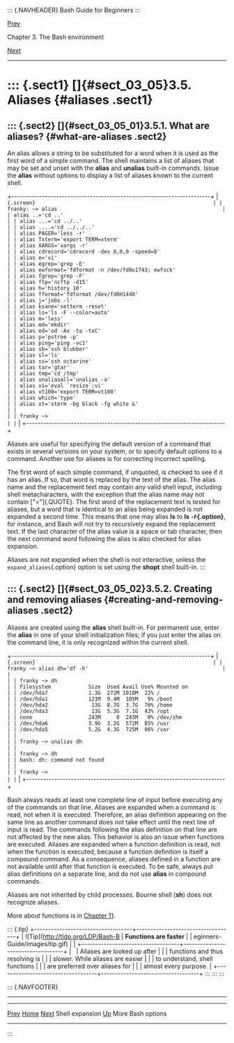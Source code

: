 ::: {.NAVHEADER}
Bash Guide for Beginners
:::

[Prev](sect_03_04.md)

Chapter 3. The Bash environment

[Next](sect_03_06.md)

------------------------------------------------------------------------

::: {.sect1}
[]{#sect_03_05}3.5. Aliases {#aliases .sect1}
===========================

::: {.sect2}
[]{#sect_03_05_01}3.5.1. What are aliases? {#what-are-aliases .sect2}
------------------------------------------

An alias allows a string to be substituted for a word when it is used as
the first word of a simple command. The shell maintains a list of
aliases that may be set and unset with the **alias** and **unalias**
built-in commands. Issue the **alias** without options to display a list
of aliases known to the current shell.

+-----------------------------------------------------------------------+
| ``` {.screen}                                                         |
| franky: ~> alias                                                     |
| alias ..='cd ..'                                                      |
| alias ...='cd ../..'                                                  |
| alias ....='cd ../../..'                                              |
| alias PAGER='less -r'                                                 |
| alias Txterm='export TERM=xterm'                                      |
| alias XARGS='xargs -r'                                                |
| alias cdrecord='cdrecord -dev 0,0,0 -speed=8'                         |
| alias e='vi'                                                          |
| alias egrep='grep -E'                                                 |
| alias ewformat='fdformat -n /dev/fd0u1743; ewfsck'                    |
| alias fgrep='grep -F'                                                 |
| alias ftp='ncftp -d15'                                                |
| alias h='history 10'                                                  |
| alias fformat='fdformat /dev/fd0H1440'                                |
| alias j='jobs -l'                                                     |
| alias ksane='setterm -reset'                                          |
| alias ls='ls -F --color=auto'                                         |
| alias m='less'                                                        |
| alias md='mkdir'                                                      |
| alias od='od -Ax -ta -txC'                                            |
| alias p='pstree -p'                                                   |
| alias ping='ping -vc1'                                                |
| alias sb='ssh blubber'                                                |
| alias sl='ls'                                                         |
| alias ss='ssh octarine'                                               |
| alias tar='gtar'                                                      |
| alias tmp='cd /tmp'                                                   |
| alias unaliasall='unalias -a'                                         |
| alias vi='eval `resize`;vi'                                           |
| alias vt100='export TERM=vt100'                                       |
| alias which='type'                                                    |
| alias xt='xterm -bg black -fg white &'                                |
|                                                                       |
| franky ~>                                                             |
| ```                                                                   |
+-----------------------------------------------------------------------+

Aliases are useful for specifying the default version of a command that
exists in several versions on your system, or to specify default options
to a command. Another use for aliases is for correcting incorrect
spelling.

The first word of each simple command, if unquoted, is checked to see if
it has an alias. If so, that word is replaced by the text of the alias.
The alias name and the replacement text may contain any valid shell
input, including shell metacharacters, with the exception that the alias
name may not contain [\"=\"]{.QUOTE}. The first word of the replacement
text is tested for aliases, but a word that is identical to an alias
being expanded is not expanded a second time. This means that one may
alias **ls** to **ls `-F`{.option}**, for instance, and Bash will not
try to recursively expand the replacement text. If the last character of
the alias value is a space or tab character, then the next command word
following the alias is also checked for alias expansion.

Aliases are not expanded when the shell is not interactive, unless the
`expand_aliases`{.option} option is set using the **shopt** shell
built-in.
:::

::: {.sect2}
[]{#sect_03_05_02}3.5.2. Creating and removing aliases {#creating-and-removing-aliases .sect2}
------------------------------------------------------

Aliases are created using the **alias** shell built-in. For permanent
use, enter the **alias** in one of your shell initialization files; if
you just enter the alias on the command line, it is only recognized
within the current shell.

+-----------------------------------------------------------------------+
| ``` {.screen}                                                         |
| franky ~> alias dh='df -h'                                           |
|                                                                       |
| franky ~> dh                                                          |
| Filesystem            Size  Used Avail Use% Mounted on                |
| /dev/hda7             1.3G  272M 1018M  22% /                         |
| /dev/hda1             121M  9.4M  105M   9% /boot                     |
| /dev/hda2              13G  8.7G  3.7G  70% /home                     |
| /dev/hda3              13G  5.3G  7.1G  43% /opt                      |
| none                  243M     0  243M   0% /dev/shm                  |
| /dev/hda6             3.9G  3.2G  572M  85% /usr                      |
| /dev/hda5             5.2G  4.3G  725M  86% /var                      |
|                                                                       |
| franky ~> unalias dh                                                  |
|                                                                       |
| franky ~> dh                                                          |
| bash: dh: command not found                                           |
|                                                                       |
| franky ~>                                                             |
| ```                                                                   |
+-----------------------------------------------------------------------+

Bash always reads at least one complete line of input before executing
any of the commands on that line. Aliases are expanded when a command is
read, not when it is executed. Therefore, an alias definition appearing
on the same line as another command does not take effect until the next
line of input is read. The commands following the alias definition on
that line are not affected by the new alias. This behavior is also an
issue when functions are executed. Aliases are expanded when a function
definition is read, not when the function is executed, because a
function definition is itself a compound command. As a consequence,
aliases defined in a function are not available until after that
function is executed. To be safe, always put alias definitions on a
separate line, and do not use **alias** in compound commands.

Aliases are not inherited by child processes. Bourne shell (**sh**) does
not recognize aliases.

More about functions is in [Chapter 11](chap_11.md).

::: {.tip}
+-----------------------------------+-----------------------------------+
| ![Tip](http://tldp.org/LDP/Bash-B | **Functions are faster**          |
| eginners-Guide/images/tip.gif)    |                                   |
+-----------------------------------+-----------------------------------+
|                                   | Aliases are looked up after       |
|                                   | functions and thus resolving is   |
|                                   | slower. While aliases are easier  |
|                                   | to understand, shell functions    |
|                                   | are preferred over aliases for    |
|                                   | almost every purpose.             |
+-----------------------------------+-----------------------------------+
:::
:::
:::

::: {.NAVFOOTER}

------------------------------------------------------------------------

  ------------------------- -------------------- -------------------------
  [Prev](sect_03_04.md)    [Home](index.md)    [Next](sect_03_06.md)
  Shell expansion            [Up](chap_03.md)          More Bash options
  ------------------------- -------------------- -------------------------
:::

